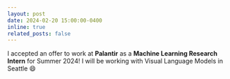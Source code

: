 ```yaml
---
layout: post
date: 2024-02-20 15:00:00-0400
inline: true
related_posts: false
---
```


I accepted an offer to work at **Palantir** as a **Machine Learning Research Intern** for Summer 2024! I will be working with Visual Language Models in Seattle :smile: 